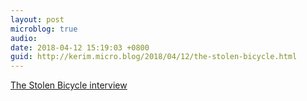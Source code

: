 ```yaml
---
layout: post
microblog: true
audio: 
date: 2018-04-12 15:19:03 +0800
guid: http://kerim.micro.blog/2018/04/12/the-stolen-bicycle.html
---
```

[The Stolen Bicycle interview](http://themanbookerprize.com/news/stolen-bicycle-interview)
